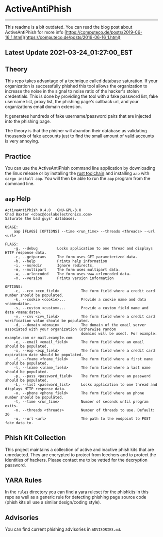 # ActiveAntiPhish

---
This readme is a bit outdated. You can read the blog post about ActiveAntiPhish for more info [https://computeco.de/posts/2019-06-16_1.html](https://computeco.de/posts/2019-06-16_1.html)

## Latest Update 2021-03-24_01:27:00_EST

Theory
---

This repo takes advantage of a technique called database saturation. If your organization is successfully phished this tool allows the organization to increase the noise in the signal to noise ratio of the hacker's stolen credentials. This is done by providing the tool with a fake password list, fake username list, proxy list, the phishing page's callback url, and your organizations email domain extension.

It generates hundreds of fake username/password pairs that are injected into the phishing page.

The theory is that the phisher will abandon their database as validating thousands of fake accounts just to find the small amount of valid accounts is very annoying.

Practice
---

You can use the ActiveAntiPhish command line application by downloading the linux release or by installing the [rust toolchain](https://rustup.rs) and installing `aap` with `cargo install aap`. You will then be able to run the `aap` program from the command line.

## `aap` Help

```
ActiveAntiPhish 0.4.0	GNU-GPL-3.0
Chad Baxter <cbax@doslabelectronics.com>
Saturate the bad guys' databases.

USAGE:
    aap [FLAGS] [OPTIONS] --time <run_time> --threads <threads> --url <url>

FLAGS:
    -g, --debug         Locks application to one thread and displays HTTP response data.
    -r, --getparams     The form uses GET parameterized data.
    -h, --help          Prints help information
    -i, --noredir       Ignore redirects.
    -m, --multipart     The form uses multipart data.
    -w, --urlencoded    The form uses www-urlencoded data.
    -V, --version       Prints version information

OPTIONS:
    -c, --ccn <ccn_field>          The form field where a credit card number should be populated.
    -k, --cookie <cookie>...       Provide a cookie name and data <name=data>.
    -s, --custom <custom>...       Provide a custom field name and data <name:data>.
    -v, --cvv <cvv_field>          The form field where a credit card verification value should be populated.
    -d, --domain <domain>          The domain of the email server associated with your organization (otherwise random
                                   domains will be used). For example: example.com or mail.example.com
    -e, --email <email_field>      The form field where an email should be populated.
    -x, --exp <exp_field>          The form field where a credit card expiration date should be populated.
    -f, --fname <fname_field>      The form field where a first name should be populated.
    -l, --lname <lname_field>      The form field where a last name should be populated.
    -p, --pass <password_field>    The form field where an password should be populated.
    -L, --list <password_list>     Locks application to one thread and displays HTTP response data.
    -o, --phone <phone_field>      The form field where an phone number should be populated.
    -t, --time <run_time>          Number of seconds until program exits.
    -n, --threads <threads>        Number of threads to use. Default: 20
    -u, --url <url>                The path to the endpoint to POST fake data to.
```

Phish Kit Collection
---
This project maintains a collection of active and inactive phish kits that are unredacted. They are encrypted to protect from leechers and to protect the identities of hackers. Please contact me to be vetted for the decryption password.

YARA Rules
---
In the `rules` directory you can find a yara ruleset for the phishkits in this repo as well as a generic rule for detecting phishing page source code (phish kits all use a similar design/coding style).

Advisories
---
You can find current phishing advisories in `ADVISORIES.md`.
